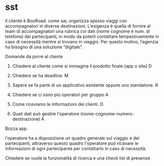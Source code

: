 sst
===
Il cliente è BooRoad: come sai, organizza spesso viaggi con accompagnatori in diverse
destinazioni.
Lʼesigenza è quella di fornire al team di accompagnatori una rubrica coi dati (nome cognome e
num. di telefono) dei partecipanti, in modo da poterli contattare tempestivamente in caso di
necessità mentre si trovano in viaggio.
Per questo motivo, lʼagenzia ha bisogno di una soluzione “digitaleˮ.

Domande da porre al cliente

1. Chiedere al cliente come si immagina il prodotto finale.(app o sito)
D

2. Chiedere se ha deadline.
M

3. Sapere se fa parte di un applicativo esistente oppure uno standalone.
R

4. Chiedere se ci sono più operatori per gruppo
A

5. Come riceviamo le informazioni dei clienti.
D

6. Quali dati può gestire l'operatore (nome-cognome-numero-destinazione)
A



Bozza app

l'operatore ha a disposizione un quadro generale sul viaggio e dei partecipanti, attraverso questo quadro l'operatore può ricavare le informazioni di ogni partecipante per contattarlo in caso di necessità.

Chiedere se vuole la funzionalità di ricerca e una check list di presenze



